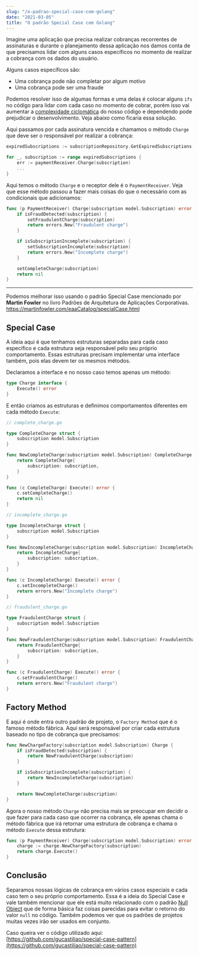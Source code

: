 ```yaml
---
slug: "/o-padrao-special-case-com-golang"
date: "2021-03-05"
title: "O padrão Special Case com Golang"
---
```


Imagine uma aplicação que precisa realizar cobranças recorrentes de assinaturas e durante o planejamento dessa aplicação nos damos conta de que precisamos lidar com alguns casos específicos no momento de realizar a cobrança com os dados do usuário.

Alguns casos específicos são:
- Uma cobrança pode não completar por algum motivo
- Uma cobrança pode ser uma fraude

Podemos resolver isso de algumas formas e uma delas é colocar alguns `ifs` no código para lidar com cada caso no momento de cobrar, porém isso vai aumentar a [complexidade ciclomática](https://pt.wikipedia.org/wiki/Complexidade_ciclom%C3%A1tica) do nosso código e dependendo pode prejudicar o desenvolvimento. Veja abaixo como ficaria essa solução.

Aqui passamos por cada assinatura vencida e chamamos o método `Charge` que deve ser o responsável por realizar a cobrança:
```go
expiredSubscriptions := subscriptionRepository.GetExpiredSubscriptions()

for _, subscription := range expiredSubscriptions {
    err := paymentReceiver.Charge(subscription)
    ...
}
```

Aqui temos o método `Charge` e o receptor dele é o `PaymentReceiver`. Veja que esse método passou a fazer mais coisas do que o necessário com as condicionais que adicionamos:
```go
func (p PaymentReceiver) Charge(subscription model.Subscription) error {
	if isFraudDetected(subscription) {
		setFraudulentCharge(subscription)
		return errors.New("Fraudulent charge")
	}

	if isSubscriptionIncomplete(subscription) {
		setSubscriptionIncomplete(subscription)
		return errors.New("Incomplete charge")
	}

	setCompleteCharge(subscription)
	return nil
}
```

---

Podemos melhorar isso usando o padrão Special Case mencionado por **Martin Fowler** no livro Padrões de Arquitetura de Aplicações Corporativas.
https://martinfowler.com/eaaCatalog/specialCase.html

## Special Case

A ideia aqui é que tenhamos estruturas separadas para cada caso específico e cada estrutura seja responsável pelo seu próprio comportamento. Essas estruturas precisam implementar uma interface também, pois elas devem ter os mesmos métodos.

Declaramos a interface e no nosso caso temos apenas um método:
```go
type Charge interface {
	Execute() error
}
```

E então criamos as estruturas e definimos comportamentos diferentes em cada método `Execute`:
```go
// complete_charge.go

type CompleteCharge struct {
	subscription model.Subscription
}

func NewCompleteCharge(subscription model.Subscription) CompleteCharge {
	return CompleteCharge{
		subscription: subscription,
	}
}

func (c CompleteCharge) Execute() error {
	c.setCompleteCharge()
	return nil
}
```
```go
// incomplete_charge.go

type IncompleteCharge struct {
	subscription model.Subscription
}

func NewIncompleteCharge(subscription model.Subscription) IncompleteCharge {
	return IncompleteCharge{
		subscription: subscription,
	}
}

func (c IncompleteCharge) Execute() error {
	c.setIncompleteCharge()
	return errors.New("Incomplete charge")
}
```
```go
// fraudulent_charge.go

type FraudulentCharge struct {
	subscription model.Subscription
}

func NewFraudulentCharge(subscription model.Subscription) FraudulentCharge {
	return FraudulentCharge{
		subscription: subscription,
	}
}

func (c FraudulentCharge) Execute() error {
	c.setFraudulentCharge()
	return errors.New("Fraudulent charge")
}
```

## Factory Method

E aqui é onde entra outro padrão de projeto, o `Factory Method` que é o famoso método fábrica. Aqui será responsável por criar cada estrutura baseado no tipo de cobrança que precisamos:
```go
func NewChargeFactory(subscription model.Subscription) Charge {
	if isFraudDetected(subscription) {
		return NewFraudulentCharge(subscription)
	}

	if isSubscriptionIncomplete(subscription) {
		return NewIncompleteCharge(subscription)
	}

	return NewCompleteCharge(subscription)
}
```

Agora o nosso método `Charge` não precisa mais se preocupar em decidir o que fazer para cada caso que ocorrer na cobrança, ele apenas chama o método fábrica que irá retornar uma estrutura de cobrança e chama o método `Execute` dessa estrutura:
```go
func (p PaymentReceiver) Charge(subscription model.Subscription) error {
	charge := charge.NewChargeFactory(subscription)
	return charge.Execute()
}
```

## Conclusão

Separamos nossas lógicas de cobrança em vários casos especiais e cada caso tem o seu próprio comportamento. Essa é a ideia do Special Case e vale também mencionar que ele está muito relacionado com o padrão [Null Object](https://pt.stackoverflow.com/questions/88741/pra-que-serve-o-padr%C3%A3o-null-object) que de forma básica faz coisas parecidas para evitar o retorno do valor `null` no código.
Também podemos ver que os padrões de projetos muitas vezes irão ser usados em conjunto.

Caso queira ver o código utilizado aqui: [https://github.com/gucastiliao/special-case-pattern](https://github.com/gucastiliao/special-case-pattern)
